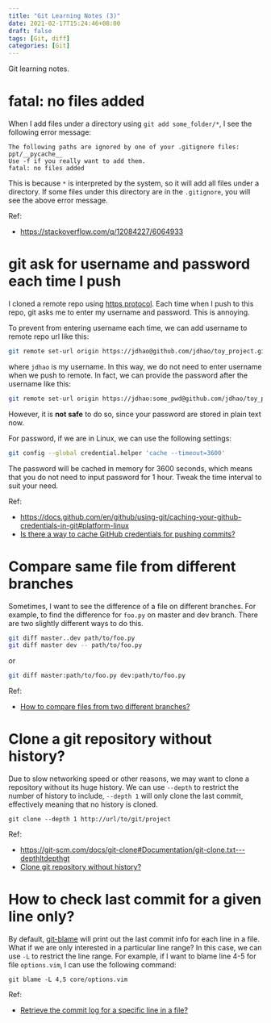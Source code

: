 ```yaml
---
title: "Git Learning Notes (3)"
date: 2021-02-17T15:24:46+08:00
draft: false
tags: [Git, diff]
categories: [Git]
---
```


Git learning notes.

<!--more-->

# fatal: no files added

When I add files under a directory using `git add some_folder/*`, I see the
following error message:

```
The following paths are ignored by one of your .gitignore files:
ppt/__pycache__
Use -f if you really want to add them.
fatal: no files added
```

This is because `*` is interpreted by the system, so it will add all files
under a directory. If some files under this directory are in the `.gitignore`,
you will see the above error message.

Ref:

+ https://stackoverflow.com/q/12084227/6064933

# git ask for username and password each time I push

I cloned a remote repo using [https protocol](https://git-scm.com/book/en/v2/Git-on-the-Server-The-Protocols).
Each time when I push to this repo, git asks me to enter my username and
password. This is annoying.

To prevent from entering username each time, we can add username to remote repo
url like this:

```bash
git remote set-url origin https://jdhao@github.com/jdhao/toy_project.git
```

where `jdhao` is my username. In this way, we do not need to enter username
when we push to remote. In fact, we can provide the password after the username
like this:

```bash
git remote set-url origin https://jdhao:some_pwd@github.com/jdhao/toy_project.git
```

However, it is **not safe** to do so, since your password are stored in plain
text now.

For password, if we are in Linux, we can use the following settings:

```bash
git config --global credential.helper 'cache --timeout=3600'
```

The password will be cached in memory for 3600 seconds, which means that you do
not need to input password for 1 hour. Tweak the time interval to suit your
need.

Ref:

+ https://docs.github.com/en/github/using-git/caching-your-github-credentials-in-git#platform-linux
+ [Is there a way to cache GitHub credentials for pushing commits?](https://stackoverflow.com/a/5343146/6064933)

# Compare same file from different branches

Sometimes, I want to see the difference of a file on different branches. For
example, to find the difference for `foo.py` on master and dev branch. There
are two slightly different ways to do this.

```bash
git diff master..dev path/to/foo.py
git diff master dev -- path/to/foo.py
```

or

```bash
git diff master:path/to/foo.py dev:path/to/foo.py
```

Ref:

+ [How to compare files from two different branches?](https://stackoverflow.com/q/4099742/6064933)

# Clone a git repository without history?

Due to slow networking speed or other reasons, we may want to clone a
repository without its huge history. We can use `--depth` to restrict the
number of history to include, `--depth 1` will only clone the last commit,
effectively meaning that no history is cloned.

```
git clone --depth 1 http://url/to/git/project
```

Ref:

+ https://git-scm.com/docs/git-clone#Documentation/git-clone.txt---depthltdepthgt
+ [Clone git repository without history?](https://stackoverflow.com/q/30001304/6064933)

# How to check last commit for a given line only?

By default, [git-blame](https://www.atlassian.com/git/tutorials/inspecting-a-repository/git-blame) will print
out the last commit info for each line in a file. What if we are only
interested in a particular line range? In this case, we can use `-L` to
restrict the line range. For example, if I want to blame line 4-5 for file
`options.vim`, I can use the following command:

```
git blame -L 4,5 core/options.vim
```

Ref:

+ [Retrieve the commit log for a specific line in a file?](https://stackoverflow.com/a/19757493/6064933)
